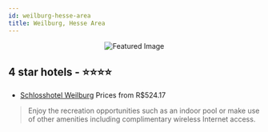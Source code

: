```yaml
---
id: weilburg-hesse-area
title: Weilburg, Hesse Area
---
```


<center><img src="https://i.travelapi.com/hotels/33000000/32470000/32465500/32465494/4e8cd910_z.jpg" alt="Featured Image" /></center>


##  4 star hotels - ⭐️⭐️⭐️⭐️

-    [Schlosshotel Weilburg](https://us.hurb.com/hotels/weilburg/schlosshotel-weilburg-JNP-JP352396?cmp=18055) Prices from R$524.17
   > Enjoy the recreation opportunities such as an indoor pool or make use of other amenities including complimentary wireless Internet access.
